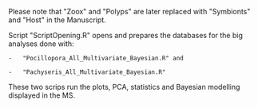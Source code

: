
Please note that "Zoox" and "Polyps" are later replaced with "Symbionts" and "Host" in the Manuscript.


Script "ScriptOpening.R" opens and prepares the databases for the big analyses done with: 

 	- 	"Pocillopora_All_Multivariate_Bayesian.R" and

	-	"Pachyseris_All_Multivariate_Bayesian.R"  

These two scrips run the plots, PCA, statistics and Bayesian modelling displayed in the MS. 

